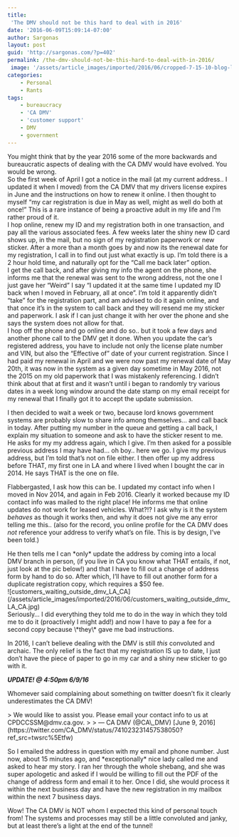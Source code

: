 ```yaml
---
title:
 'The DMV should not be this hard to deal with in 2016'
date: '2016-06-09T15:09:14-07:00'
author: Sargonas
layout: post
guid: 'http://sargonas.com/?p=402'
permalink: /the-dmv-should-not-be-this-hard-to-deal-with-in-2016/
 image: '/assets/article_images/imported/2016/06/cropped-7-15-10-blog-logo-825x160.jpg'
categories:
    - Personal
    - Rants
tags:
    - bureaucracy
    - 'CA DMV'
    - 'customer support'
    - DMV
    - government
---
```


<div class="" data-block="true" data-editor="7gkka" data-offset-key="7ncm2-0-0"><div class="_1mf _1mj" data-offset-key="7ncm2-0-0">You might think that by the year 2016 some of the more backwards and bureaucratic aspects of dealing with the CA DMV would have evolved. You would be wrong.</div><div class="_1mf _1mj" data-offset-key="7ncm2-0-0"></div><div class="_1mf _1mj" data-offset-key="7ncm2-0-0"><span data-offset-key="7ncm2-0-0"><span data-text="true">So the first week of April I got a notice in the mail (at my current address.. I updated it when I moved) from the CA DMV that my drivers license expires in June and the instructions on how to renew it online. I then thought to myself “my car registration is due in May as well, might as well do both at once!” This is a rare instance of being a proactive adult in my life and I’m rather proud of it.</span></span></div></div><div class="" data-block="true" data-editor="7gkka" data-offset-key="6q5un-0-0"><div class="_1mf _1mj" data-offset-key="6q5un-0-0"><span data-offset-key="6q5un-0-0"> </span></div></div><div class="" data-block="true" data-editor="7gkka" data-offset-key="4i1uf-0-0"><div class="_1mf _1mj" data-offset-key="4i1uf-0-0"><span data-offset-key="4i1uf-0-0"><span data-text="true">I hop online, renew my ID and my registration both in one transaction, and pay all the various associated fees. A few weeks later the shiny new ID card shows up, in the mail, but no sign of my registration paperwork or new sticker. After a more than a month goes by and now its the renewal date for my registration, I call in to find out just what exactly is up. I’m told there is a 2 hour hold time, and naturally opt for the “Call me back later” option.</span></span></div></div><div class="" data-block="true" data-editor="7gkka" data-offset-key="2apk6-0-0"><div class="_1mf _1mj" data-offset-key="2apk6-0-0"><span data-offset-key="2apk6-0-0"> </span></div></div><div class="" data-block="true" data-editor="7gkka" data-offset-key="6dneu-0-0"><div class="_1mf _1mj" data-offset-key="6dneu-0-0"><span data-offset-key="6dneu-0-0"><span data-text="true">I get the call back, and after giving my info the agent on the phone, she informs me that the renewal was sent to the wrong address, not the one I just gave her “Weird” I say “I updated it at the same time I updated my ID back when I moved in February, all at once”. I’m told it apparently didn’t “take” for the registration part, and am advised to do it again online, and that once it’s in the system to call back and they will resend me my sticker and paperwork. I ask if I can just change it with her over the phone and she says the system does not allow for that.</span></span></div></div><div class="" data-block="true" data-editor="7gkka" data-offset-key="3ivh-0-0"><div class="_1mf _1mj" data-offset-key="3ivh-0-0"><span data-offset-key="3ivh-0-0"> </span></div></div><div class="" data-block="true" data-editor="7gkka" data-offset-key="9fqtr-0-0"><div class="_1mf _1mj" data-offset-key="9fqtr-0-0"><span data-offset-key="9fqtr-0-0"><span data-text="true">I hop off the phone and go online and do so.. but it took a few days and another phone call to the DMV get it done. When you update the car’s registered address, you have to include not only the license plate number and VIN, but also the “Effective of” date of your current registration. Since I had paid my renewal in April and we were now past my renewal date of May 20th, it was now in the system as a given day sometime in May 2016, not the 2015 on my old paperwork that I was mistakenly referencing. I didn’t think about that at first and it wasn’t until i began to randomly try various dates in a week long window around the date stamp on my email receipt for my renewal that I finally got it to accept the update submission.</span></span>

I then decided to wait a week or two, because lord knows government systems are probably slow to share info among themselves… and call back in today. After putting my number in the queue and getting a call back, I explain my situation to someone and ask to have the sticker resent to me. He asks for my my address again, which I give. I’m then asked for a possible previous address I may have had… oh boy.. here we go. <span data-offset-key="9fqtr-0-0"><span data-text="true">I give my previous address, but I’m told that’s not on file either. I then offer up my address before THAT, my first one in LA and where I lived when I bought the car in 2014. He says THAT is the one on file.</span></span>

Flabbergasted, I ask how this can be. I updated my contact info when I moved in Nov 2014, and again in Feb 2016. Clearly it worked because my ID contact info was mailed to the right place! He informs me that online updates do not work for leased vehicles. What?!? I ask why is it the system *behaves* as though it works then, and why it does not give me any error telling me this.. (also for the record, you online profile for the CA DMV does *not* reference your address to verify what’s on file. This is by design, I’ve been told.)

</div></div><div class="_1mf _1mj" data-offset-key="9fqtr-0-0">He then tells me I can *only* update the address by coming into a local DMV branch in person, (if you live in CA you know what THAT entails, if not, just look at the pic below!) and that I have to fill out a change of address form by hand to do so. After which, I’ll have to fill out another form for a duplicate registration copy, which requires a $50 fee.</div><div class="_1mf _1mj" data-offset-key="9fqtr-0-0"></div><div class="_1mf _1mj" data-offset-key="9fqtr-0-0">![customers_waiting_outside_dmv_LA_CA](/assets/article_images/imported/2016/06/customers_waiting_outside_dmv_LA_CA.jpg)</div><div class="_1mf _1mj" data-offset-key="9fqtr-0-0"></div><div class="_1mf _1mj" data-offset-key="9fqtr-0-0">Seriously… I did everything they told me to do in the way in which they told me to do it (proactively I might add!) and now I have to pay a fee for a second copy because \*they\* gave me bad instructions.

In 2016, I can’t believe dealing with the DMV is still *this* convoluted and archaic. The only relief is the fact that my registration IS up to date, I just don’t have the piece of paper to go in my car and a shiny new sticker to go with it.

***UPDATE! @ 4:50pm 6/9/16***

Whomever said complaining about something on twitter doesn’t fix it clearly underestimates the CA DMV!

</div>> We would like to assist you. Please email your contact info to us at CPDCCSSM@dmv.ca.gov.
>
> — CA DMV (@CA\_DMV) [June 9, 2016](https://twitter.com/CA_DMV/status/741023231457538050?ref_src=twsrc%5Etfw)

<script async="" charset="utf-8" src="https://platform.twitter.com/widgets.js"></script>

So I emailed the address in question with my email and phone number. Just now, about 15 minutes ago, and \*exceptionally\* nice lady called me and asked to hear my story. I ran her through the whole shebang, and she was super apologetic and asked if I would be willing to fill out the PDF of the change of address form and email it to her. Once I did, she would process it within the next business day and have the new registration in my mailbox within the next 7 business days.

Wow! The CA DMV is NOT whom I expected this kind of personal touch from! The systems and processes may still be a little convoluted and janky, but at least there’s a light at the end of the tunnel!